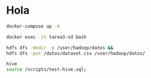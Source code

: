 # Hola

```sh
docker-compose up -d
```
```sh
docker exec -it tarea3-sd bash
```
```sh
hdfs dfs -mkdir -p /user/hadoop/datos && 
hdfs dfs -put /datos/dataset.csv /user/hadoop/datos/
```

```sh
hive
source /scripts/test-hive.sql;
```

